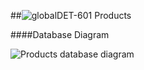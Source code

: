 ##![global](https://raw.github.com/massiveart/sulu-docs/master/system-requirements/images/global.png)DET-601 Products

####Database Diagram

![Products database diagram](https://raw.github.com/massiveart/sulu-docs/master/detail-specification/images/db/products.png)
